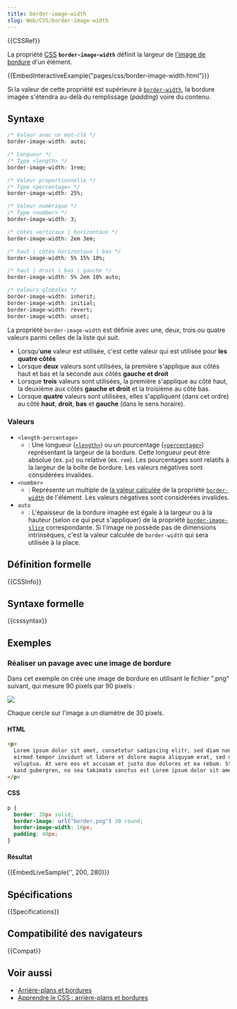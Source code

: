 ```yaml
---
title: border-image-width
slug: Web/CSS/border-image-width
---
```


{{CSSRef}}

La propriété [CSS](/fr/docs/Web/CSS) **`border-image-width`** définit la largeur de [l'image de bordure](/fr/docs/Web/CSS/border-image) d'un élément.

{{EmbedInteractiveExample("pages/css/border-image-width.html")}}

Si la valeur de cette propriété est supérieure à [`border-width`](/fr/docs/Web/CSS/border-width), la bordure imagée s'étendra au-delà du remplissage (<i lang="en">padding</i>) voire du contenu.

## Syntaxe

```css
/* Valeur avec un mot-clé */
border-image-width: auto;

/* Longueur */
/* Type <length> */
border-image-width: 1rem;

/* Valeur proportionnelle */
/* Type <percentage> */
border-image-width: 25%;

/* Valeur numérique */
/* Type <number> */
border-image-width: 3;

/* côtés verticaux | horizontaux */
border-image-width: 2em 3em;

/* haut | côtés horizontaux | bas */
border-image-width: 5% 15% 10%;

/* haut | droit | bas | gauche */
border-image-width: 5% 2em 10% auto;

/* Valeurs globales */
border-image-width: inherit;
border-image-width: initial;
border-image-width: revert;
border-image-width: unset;
```

La propriété `border-image-width` est définie avec une, deux, trois ou quatre valeurs parmi celles de la liste qui suit.

- Lorsqu'**une** valeur est utilisée, c'est cette valeur qui est utilisée pour **les quatre côtés**
- Lorsque **deux** valeurs sont utilisées, la première s'applique aux côtés haut et bas et la seconde aux côtés **gauche et droit**
- Lorsque **trois** valeurs sont utilisées, la première s'applique au côté haut, la deuxième aux côtés **gauche et droit** et la troisième au côté bas.
- Lorsque **quatre** valeurs sont utilisées, elles s'appliquent (dans cet ordre) au côté **haut**, **droit**, **bas** et **gauche** (dans le sens horaire).

### Valeurs

- `<length-percentage>`
  - : Une longueur ([`<length>`](/fr/docs/Web/CSS/length)) ou un pourcentage ([`<percentage>`](/fr/docs/Web/CSS/percentage)) représentant la largeur de la bordure. Cette longueur peut être absolue (ex. `px`) ou relative (ex. `rem`). Les pourcentages sont relatifs à la largeur de la boîte de bordure. Les valeurs négatives sont considérées invalides.
- `<number>`
  - : Représente un multiple de [la valeur calculée](/fr/docs/Web/CSS/computed_value) de la propriété [`border-width`](/fr/docs/Web/CSS/border-width) de l'élément. Les valeurs négatives sont considérées invalides.
- `auto`
  - : L'épaisseur de la bordure imagée est égale à la largeur ou à la hauteur (selon ce qui peut s'appliquer) de la propriété [`border-image-slice`](/fr/docs/Web/CSS/border-image-slice) correspondante. Si l'image ne possède pas de dimensions intrinsèques, c'est la valeur calculée de `border-width` qui sera utilisée à la place.

## Définition formelle

{{CSSInfo}}

## Syntaxe formelle

{{csssyntax}}

## Exemples

### Réaliser un pavage avec une image de bordure

Dans cet exemple on crée une image de bordure en utilisant le fichier ".png" suivant, qui mesure 90 pixels par 90 pixels&nbsp;:

![](border.png)

Chaque cercle sur l'image a un diamètre de 30 pixels.

#### HTML

```html
<p>
  Lorem ipsum dolor sit amet, consetetur sadipscing elitr, sed diam nonumy
  eirmod tempor invidunt ut labore et dolore magna aliquyam erat, sed diam
  voluptua. At vero eos et accusam et justo duo dolores et ea rebum. Stet clita
  kasd gubergren, no sea takimata sanctus est Lorem ipsum dolor sit amet.
</p>
```

#### CSS

```css
p {
  border: 20px solid;
  border-image: url("border.png") 30 round;
  border-image-width: 16px;
  padding: 40px;
}
```

#### Résultat

{{EmbedLiveSample('', 200, 280)}}

## Spécifications

{{Specifications}}

## Compatibilité des navigateurs

{{Compat}}

## Voir aussi

- [Arrière-plans et bordures](/fr/docs/Web/CSS/CSS_Backgrounds_and_Borders)
- [Apprendre le CSS&nbsp;: arrière-plans et bordures](/fr/docs/Learn/CSS/Building_blocks/Backgrounds_and_borders)
